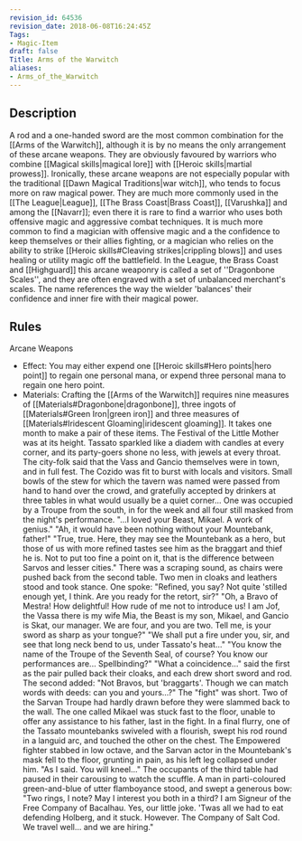 ```yaml
---
revision_id: 64536
revision_date: 2018-06-08T16:24:45Z
Tags:
- Magic-Item
draft: false
Title: Arms of the Warwitch
aliases:
- Arms_of_the_Warwitch
---
```

## Description
A rod and a one-handed sword are the most common combination for the [[Arms of the Warwitch]], although it is by no means the only arrangement of these arcane weapons. They are obviously favoured by warriors who combine [[Magical skills|magical lore]] with [[Heroic skills|martial prowess]]. Ironically, these arcane weapons are not especially popular with the traditional [[Dawn Magical Traditions|war witch]], who tends to focus more on raw magical power. They are much more commonly used in the [[The League|League]], [[The Brass Coast|Brass Coast]], [[Varushka]] and among the [[Navarr]]; even there it is rare to find a warrior who uses both offensive magic and aggressive combat techniques. It is much more common to find a magician with offensive magic and a the confidence to keep themselves or their allies fighting, or a magician who relies on the ability to strike [[Heroic skills#Cleaving strikes|crippling blows]] and uses healing or utility magic off the battlefield.
In the League, the Brass Coast and [[Highguard]] this arcane weaponry is called a set of ''Dragonbone Scales'', and they are often engraved with a set of unbalanced merchant's scales. The name references the way the wielder 'balances' their confidence and inner fire with their magical power.
## Rules
Arcane Weapons
* Effect: You may either expend one [[Heroic skills#Hero points|hero point]] to regain one personal mana, or expend three personal mana to regain one hero point.
* Materials: Crafting the [[Arms of the Warwitch]] requires nine measures of [[Materials#Dragonbone|dragonbone]], three ingots of [[Materials#Green Iron|green iron]] and three measures of [[Materials#Iridescent Gloaming|iridescent gloaming]]. It takes one month to make a pair of these items.
The Festival of the Little Mother was at its height. Tassato sparkled like a diadem with candles at every corner, and its party-goers shone no less, with jewels at every throat. The city-folk said that the Vass and Gancio themselves were in town, and in full fest. The Cozido was fit to burst with locals and visitors. Small bowls of the stew for which the tavern was named were passed from hand to hand over the crowd, and gratefully accepted by drinkers at three tables in what would usually be a quiet corner... 
One was occupied by a Troupe from the south, in for the week and all four still masked from the night's performance.
"...I loved your Beast, Mikael. A work of genius." 
"Ah, it would have been nothing without your Mountebank, father!"
"True, true. Here, they may see the Mountebank as a hero, but those of us with more refined tastes see him as the braggart and thief he is. Not to put too fine a point on it, that is the difference between Sarvos and lesser cities."
There was a scraping sound, as chairs were pushed back from the second table. Two men in cloaks and leathers stood and took stance. One spoke:
"Refined, you say? Not quite 'stilled enough yet, I think. Are you ready for the retort, sir?"
"Oh, a Bravo of Mestra! How delightful! How rude of me not to introduce us! I am Jof, the Vassa there is my wife Mia, the Beast is my son, Mikael, and Gancio is Skat, our manager. We are four, and you are two. Tell me, is your sword as sharp as your tongue?"
"We shall put a fire under you, sir, and see that long neck bend to us, under Tassato's heat..."
"You know the name of the Troupe of the Seventh Seal, of course? You know our performances are... Spellbinding?"
"What a coincidence..." said the first as the pair pulled back their cloaks, and each drew short sword and rod.
The second added: "Not Bravos, but 'braggarts'. Though we can match words with deeds: can you and yours...?"
The "fight" was short. Two of the Sarvan Troupe had hardly drawn before they were slammed back to the wall. The one called Mikael was stuck fast to the floor, unable to offer any assistance to his father, last in the fight.
In a final flurry, one of the Tassato mountebanks swiveled with a flourish, swept his rod round in a languid arc, and touched the other on the chest. The Empowered fighter stabbed in low octave, and the Sarvan actor in the Mountebank's mask fell to the floor, grunting in pain, as his left leg collapsed under him.
"As I said. You will kneel..."
The occupants of the third table had paused in their carousing to watch the scuffle. A man in parti-coloured green-and-blue of utter flamboyance stood, and swept a generous bow:
"Two rings, I note? May I interest you both in a third? I am Signeur of the Free Company of Bacalhau. Yes, our little joke. 'Twas all we had to eat defending Holberg, and it stuck. However. The Company of Salt Cod. We travel well... and we are hiring."